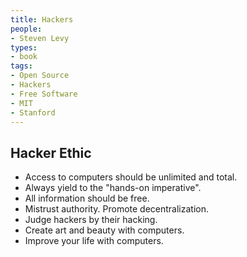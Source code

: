 ```yaml
---
title: Hackers
people:
- Steven Levy
types:
- book
tags:
- Open Source
- Hackers
- Free Software
- MIT
- Stanford
---
```


## Hacker Ethic

- Access to computers should be unlimited and total.
- Always yield to the "hands-on imperative".
- All information should be free.
- Mistrust authority.  Promote decentralization.
- Judge hackers by their hacking.
- Create art and beauty with computers.
- Improve your life with computers.
